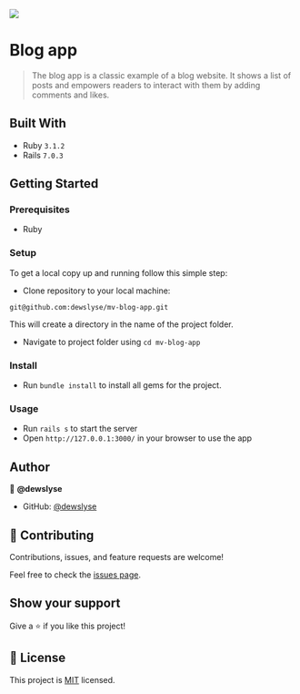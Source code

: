 ![](https://img.shields.io/badge/Microverse-blueviolet)

# Blog app

> The blog app is a classic example of a blog website. It shows a list of posts and empowers readers to interact with them by adding comments and likes.


## Built With

- Ruby `3.1.2`
- Rails `7.0.3`


## Getting Started

### Prerequisites

- Ruby

### Setup

To get a local copy up and running follow this simple step:

- Clone repository to your local machine: 

`git@github.com:dewslyse/mv-blog-app.git`

This will create a directory in the name of the project folder.

- Navigate to project folder using `cd mv-blog-app`

### Install

- Run `bundle install` to install all gems for the project.

### Usage

- Run `rails s` to start the server
- Open `http://127.0.0.1:3000/` in your browser to use the app

<!-- ### Tests
- Run `gem install rspec`
- Run `rspec` to run the tests -->

## Author

👤 **@dewslyse**

- GitHub: [@dewslyse](https://github.com/dewslyse)


## 🤝 Contributing

Contributions, issues, and feature requests are welcome!

Feel free to check the [issues page](../../issues/).

## Show your support

Give a ⭐️ if you like this project!

## 📝 License

This project is [MIT](./LICENSE) licensed.
